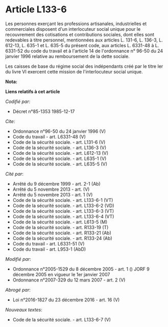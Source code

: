 # Article L133-6

Les personnes exerçant les professions artisanales, industrielles et commerciales disposent d'un interlocuteur social unique
pour le recouvrement des cotisations et contributions sociales, dont elles sont redevables à titre personnel, mentionnées aux
articles L. 131-6, 
L. 136-3, 
L. 612-13, L. 635-1 et L. 635-5 du présent code, aux articles L. 6331-48 à L. 6331-52 du code du travail et à l'article 14 de
l'ordonnance n° 96-50 du 24 janvier 1996 relative au remboursement de la dette sociale. 

Les caisses de base du régime social des indépendants créé par le titre Ier du livre VI exercent cette mission de
l'interlocuteur social unique.

**Nota:**



**Liens relatifs à cet article**

_Codifié par_:

  - Décret n°85-1353 1985-12-17

_Cite_:

  - Ordonnance n°96-50 du 24 janvier 1996 (V)
  - Code du travail - art. L6331-48 (V)
  - Code de la sécurité sociale. - art. L131-6 (V)
  - Code de la sécurité sociale. - art. L136-3 (V)
  - Code de la sécurité sociale. - art. L612-13 (V)
  - Code de la sécurité sociale. - art. L635-1 (V)
  - Code de la sécurité sociale. - art. L635-5 (V)

_Cité par_:

  - Arrêté du 9 décembre 1999 - art. 2-1 (Ab)
  - Arrêté du 5 novembre 2013 - art. (V)
  - Arrêté du 5 novembre 2013 - art. 1 (V)
  - Code de la sécurité sociale. - art. L133-6-1 (VT)
  - Code de la sécurité sociale. - art. L133-6-2 (VD)
  - Code de la sécurité sociale. - art. L133-6-3 (VT)
  - Code de la sécurité sociale. - art. L133-6-4 (VT)
  - Code de la sécurité sociale. - art. L613-5 (M)
  - Code de la sécurité sociale. - art. R133-19 (T)
  - Code de la sécurité sociale. - art. R133-21 (Ab)
  - Code de la sécurité sociale. - art. R133-24 (Ab)
  - Code du travail - art. L6331-51 (V)
  - Code du travail - art. L953-1 (AbD)

_Modifié par_:

  - Ordonnance n°2005-1529 du 8 décembre 2005 - art. 1 () JORF 9 décembre 2005 en vigueur le 1er janvier 2007
  - Ordonnance n°2007-329 du 12 mars 2007 - art. 2 (V)

_Abrogé par_:

  - Loi n°2016-1827 du 23 décembre 2016 - art. 16 (V)

_Nouveaux textes_:

  - Code de la sécurité sociale. - art. L133-6-7 (V)
